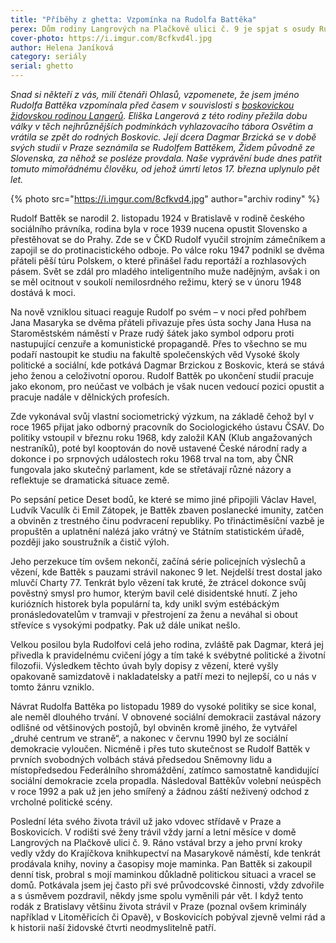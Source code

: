 ```yaml
---
title: "Příběhy z ghetta: Vzpomínka na Rudolfa Battěka"
perex: Dům rodiny Langrových na Plačkově ulici č. 9 je spjat s osudy Rudolfa Battěka, účastníka protinacistického odboje, soustružníka, čističe výloh i polistopadového předsedy Sněmovny lidu a místopředsedy Federálního shromáždění.
cover-photo: https://i.imgur.com/8cfkvd4l.jpg
author: Helena Janíková
category: seriály
serial: ghetto
---
```


*Snad si někteří z vás, milí čtenáři Ohlasů, vzpomenete, že jsem jméno Rudolfa Battěka vzpomínala před časem v souvislosti s [boskovickou židovskou rodinou Langerů](http://www.ohlasy.info/clanky/2016/05/langerovi-z-ghetta.html). Eliška Langerová z této rodiny přežila dobu války v těch nejhrůznějších podmínkách vyhlazovacího tábora Osvětim a vrátila se zpět do rodných Boskovic. Její dcera Dagmar Brzická se v době svých studií v Praze seznámila se Rudolfem Battěkem, Židem původně ze Slovenska, za něhož se posléze provdala. Naše vyprávění bude dnes patřit tomuto mimořádnému člověku, od jehož úmrtí letos 17. března uplynulo pět let.*

{% photo src="https://i.imgur.com/8cfkvd4.jpg" author="archiv rodiny" %}

Rudolf Battěk se narodil 2. listopadu 1924 v Bratislavě v rodině českého sociálního právníka, rodina byla v roce 1939 nucena opustit Slovensko a přestěhovat se do Prahy. Zde se v ČKD Rudolf vyučil strojním zámečníkem a zapojil se do protinacistického odboje. Po válce roku 1947 podnikl se dvěma přáteli pěší túru Polskem, o které přinášel řadu reportáží a rozhlasových pásem. Svět se zdál pro mladého inteligentního muže nadějným, avšak i on se měl ocitnout v soukolí nemilosrdného režimu, který se v únoru 1948 dostává k moci.

Na nově vzniklou situaci reaguje Rudolf po svém – v noci před pohřbem Jana Masaryka se dvěma přáteli přivazuje přes ústa sochy Jana Husa na Staroměstském náměstí v Praze rudý šátek jako symbol odporu proti nastupující cenzuře a komunistické propagandě. Přes to všechno se mu podaří nastoupit ke studiu na fakultě společenských věd Vysoké školy politické a sociální, kde potkává Dagmar Brzickou z Boskovic, která se stává jeho ženou a celoživotní oporou. Rudolf Battěk po ukončení studií pracuje jako ekonom, pro neúčast ve volbách je však nucen vedoucí pozici opustit a pracuje nadále v dělnických profesích.

Zde vykonával svůj vlastní sociometrický výzkum, na základě čehož byl v roce 1965 přijat jako odborný pracovník do Sociologického ústavu ČSAV. Do politiky vstoupil v březnu roku 1968, kdy založil KAN (Klub angažovaných nestraníků), poté byl kooptován do nově ustavené České národní rady a dokonce i po srpnových událostech roku 1968 trval na tom, aby ČNR fungovala jako skutečný parlament, kde se střetávají různé názory a reflektuje se dramatická situace země. 

Po sepsání petice Deset bodů, ke které se mimo jiné připojili Václav Havel, Ludvík Vaculík či Emil Zátopek, je Battěk zbaven poslanecké imunity, zatčen a obviněn z trestného činu podvracení republiky. Po třináctiměsíční vazbě je propuštěn a uplatnění nalézá jako vrátný ve Státním statistickém úřadě, později jako soustružník a čistič výloh.

Jeho perzekuce tím ovšem nekončí, začíná série policejních výslechů a vězení, kde Battěk s pauzami strávil nakonec 9 let. Nejdelší trest dostal jako mluvčí Charty 77. Tenkrát bylo vězení tak kruté, že ztrácel dokonce svůj pověstný smysl pro humor, kterým bavil celé disidentské hnutí. Z jeho kuriózních historek byla populární ta, kdy unikl svým estébáckým pronásledovatelům v tramvaji v přestrojení za ženu a neváhal si obout střevíce s vysokými podpatky. Pak už dále unikat nešlo.

Velkou posilou byla Rudolfovi celá jeho rodina, zvláště pak Dagmar, která jej přivedla k pravidelnému cvičení jógy a tím také k svébytné politické a životní filozofii. Výsledkem těchto úvah byly dopisy z vězení, které vyšly opakovaně samizdatově i nakladatelsky a patří mezi to nejlepší, co u nás v tomto žánru vzniklo.

Návrat Rudolfa Battěka po listopadu 1989 do vysoké politiky se sice konal, ale neměl dlouhého trvání. V obnovené sociální demokracii zastával názory odlišné od většinových postojů, byl obviněn kromě jiného, že vytvářel „druhé centrum ve straně“, a nakonec v červnu 1990 byl ze sociální demokracie vyloučen. Nicméně i přes tuto skutečnost se Rudolf Battěk v prvních svobodných volbách stává předsedou Sněmovny lidu a místopředsedou Federálního shromáždění, zatímco samostatně kandidující sociální demokracie zcela propadla. Následoval Battěkův volební neúspěch v roce 1992 a pak už jen jeho smířený a žádnou záští neživený odchod z vrcholné politické scény. 

Poslední léta svého života trávil už jako vdovec střídavě v Praze a Boskovicích. V rodišti své ženy trávil vždy jarní a letní měsíce v domě Langrových na Plačkově ulici č. 9. Ráno vstával brzy a jeho první kroky vedly vždy do Krajíčkova knihkupectví na Masarykově náměstí, kde tenkrát prodávala knihy, noviny a časopisy moje maminka. Pan Battěk si zakoupil denní tisk, probral s mojí maminkou důkladně politickou situaci a vracel se domů. Potkávala jsem jej často při své průvodcovské činnosti, vždy zdvořile a s úsměvem pozdravil, někdy jsme spolu vyměnili pár vět. I když tento rodák z Bratislavy většinu života strávil v Praze (poznal ovšem kriminály například v Litoměřicích či Opavě), v Boskovicích pobýval zjevně velmi rád a k historii naší židovské čtvrti neodmyslitelně patří.